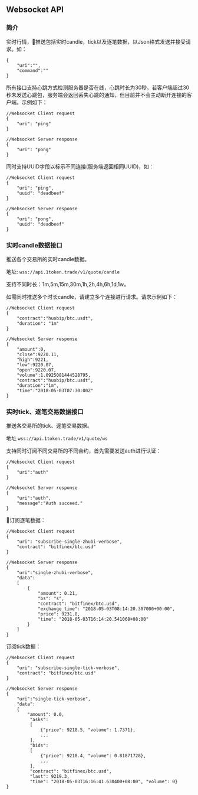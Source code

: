 Websocket API
--
### 简介
实时行情，推送包括实时candle，tick以及逐笔数据，以Json格式发送并接受请求。如：
```$xslt
{
    "uri":"",
    "command":""
}
```

所有接口支持心跳方式检测服务器是否在线，心跳时长为30秒。若客户端超过30秒未发送心跳包，服务端会返回丢失心跳的通知，但目前并不会主动断开连接的客户端。示例如下：
```$xslt  
//Websocket Client request
{
    "uri": "ping"
}

//Websocket Server response
{
    "uri": "pong"
} 
```

同时支持UUID字段以标示不同连接(服务端返回相同UUID)，如：
```$xslt    
//Websocket Client request
{
    "uri": "ping",
    "uuid": "deadbeef"
}

//Websocket Server response
{
    "uri": "pong",
    "uuid": "deadbeef"
} 
```

### 实时candle数据接口
推送各个交易所的实时candle数据。

地址: `wss://api.1token.trade/v1/quote/candle` 

支持不同时长：1m,5m,15m,30m,1h,2h,4h,6h,1d,1w。

如需同时推送多个时长candle，请建立多个连接进行请求。请求示例如下：

```
//Websocket Client request
{
    "contract":"huobip/btc.usdt", 
    "duration": "1m"
}

//Websocket Server response
{
    "amount":0,
    "close":9220.11,
    "high":9221,
    "low":9220.07,
    "open":9220.07,
    "volume":1.0925081444528795,
    "contract":"huobip/btc.usdt",
    "duration":"1m",
    "time":"2018-05-03T07:30:00Z"
} 
```


### 实时tick、逐笔交易数据接口
推送各交易所的tick、逐笔交易数据。

地址 `wss://api.1token.trade/v1/quote/ws`

支持同时订阅不同交易所的不同合约，首先需要发送auth进行认证：
```
//Websocket Client request
{
    "uri":"auth"
}

//Websocket Server response
{
    "uri":"auth",
    "message":"Auth succeed."
} 
```

订阅逐笔数据：
```
//Websocket Client request
{
    "uri": "subscribe-single-zhubi-verbose", 
    "contract": "bitfinex/btc.usd"
}

//Websocket Server response
{
    "uri":"single-zhubi-verbose",
    "data":
    [
        {
            "amount": 0.21, 
            "bs": "s",
            "contract": "bitfinex/btc.usd", 
            "exchange_time": "2018-05-03T08:14:20.307000+00:00", 
            "price": 9231.8, 
            "time": "2018-05-03T16:14:20.541068+08:00"
        }
    ]
} 
```

订阅tick数据：
```
//Websocket Client request
{
    "uri": "subscribe-single-tick-verbose", 
    "contract": "bitfinex/btc.usd"
}

//Websocket Server response
{
    "uri":"single-tick-verbose",
    "data":
    {
        "amount": 0.0,
         "asks": 
         [
             {"price": 9218.5, "volume": 1.7371},
             ...
         ], 
         "bids":
         [
             {"price": 9218.4, "volume": 0.81871728}, 
             ...
         ], 
         "contract": "bitfinex/btc.usd", 
         "last": 9219.3,
         "time": "2018-05-03T16:16:41.630400+08:00", "volume": 0}
} 
```

